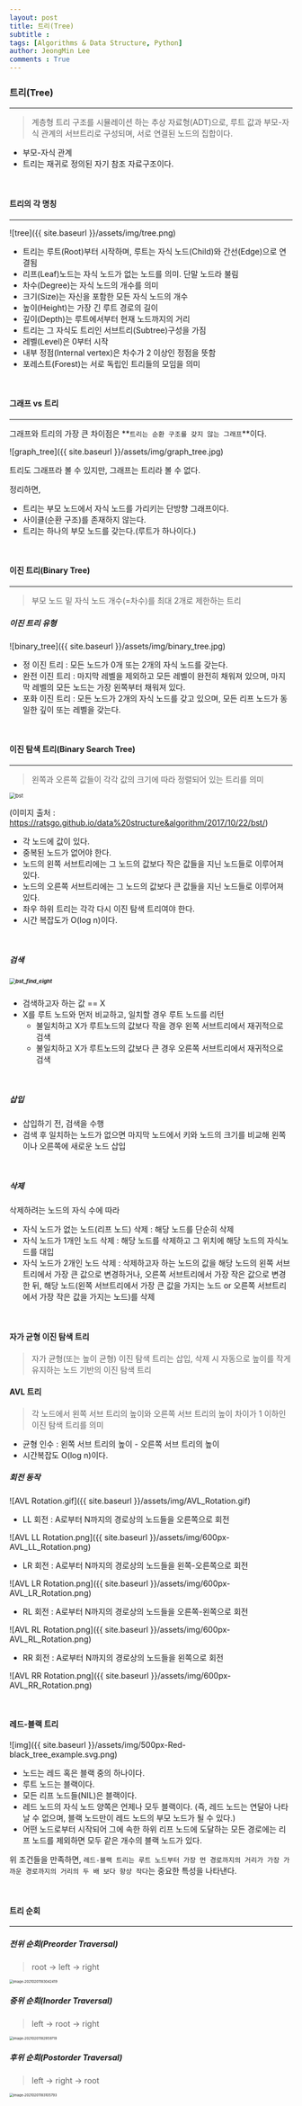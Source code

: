 ```yaml
---
layout: post
title: 트리(Tree)
subtitle : 
tags: [Algorithms & Data Structure, Python]
author: JeongMin Lee
comments : True
---
```


### 트리(Tree)

---

> 계층형 트리 구조를 시뮬레이션 하는 추상 자료형(ADT)으로, 루트 값과 부모-자식 관계의 서브트리로 구성되며, 서로 연결된 노드의 집합이다.

* 부모-자식 관계
* 트리는 재귀로 정의된 자기 참조 자료구조이다. 

<br>

#### 트리의 각 명칭

----

![tree]({{ site.baseurl }}/assets/img/tree.png)

* 트리는 루트(Root)부터 시작하며, 루트는 자식 노드(Child)와 간선(Edge)으로 연결됨
* 리프(Leaf)노드는 자식 노드가 없는 노드를 의미. 단말 노드라 불림
* 차수(Degree)는 자식 노드의 개수를 의미
* 크기(Size)는 자신을 포함한 모든 자식 노드의 개수
* 높이(Height)는 가장 긴 루트 경로의 길이
* 깊이(Depth)는 루트에서부터 현재 노드까지의 거리
* 트리는 그 자식도 트리인 서브트리(Subtree)구성을 가짐
* 레벨(Level)은 0부터 시작
* 내부 정점(Internal vertex)은 차수가 2 이상인 정점을 뜻함
* 포레스트(Forest)는 서로 독립인 트리들의 모임을 의미

<br>

#### 그래프 vs 트리

----

그래프와 트리의 가장 큰 차이점은 **`트리는 순환 구조를 갖지 않는 그래프`**이다.

![graph_tree]({{ site.baseurl }}/assets/img/graph_tree.jpg)

트리도 그래프라 볼 수 있지만, 그래프는 트리라 볼 수 없다.

정리하면,

* 트리는 부모 노드에서 자식 노드를 가리키는 단방향 그래프이다.
* 사이클(순환 구조)를 존재하지 않는다.
* 트리는 하나의 부모 노드를 갖는다.(루트가 하나이다.)

<br>

#### 이진 트리(Binary Tree)

----

> 부모 노드 밑 자식 노드 개수(=차수)를 최대 2개로 제한하는 트리

##### 이진 트리 유형

![binary_tree]({{ site.baseurl }}/assets/img/binary_tree.jpg)

* 정 이진 트리 : 모든 노드가 0개 또는 2개의 자식 노드를 갖는다.
* 완전 이진 트리 : 마지막 레벨을 제외하고 모든 레벨이 완전히 채워져 있으며, 마지막 레벨의 모든 노드는 가장 왼쪽부터 채워져 있다.
* 포화 이진 트리 : 모든 노드가 2개의 자식 노드를 갖고 있으며, 모든 리프 노드가 동일한 깊이 또는 레벨을 갖는다. 

<br>

#### 이진 탐색 트리(Binary Search Tree)

---

> 왼쪽과 오른쪽 값들이 각각 값의 크기에 따라 정렬되어 있는 트리를 의미

<img src="{{ site.baseurl }}/assets/img/bst.png" alt="bst" style="zoom:67%;" />

(이미지 출처 : https://ratsgo.github.io/data%20structure&algorithm/2017/10/22/bst/)

* 각 노드에 값이 있다.
* 중복된 노드가 없어야 한다.
* 노드의 왼쪽 서브트리에는 그 노드의 값보다 작은 값들을 지닌 노드들로 이루어져 있다.
* 노드의 오른쪽 서브트리에는 그 노드의 값보다 큰 값들을 지닌 노드들로 이루어져 있다.
* 좌우 하위 트리는 각각 다시 이진 탐색 트리여야 한다.
* 시간 복잡도가 O(log n)이다.

<br>

##### 검색

##### <img src="{{ site.baseurl }}/assets/img/bst_find_eight.jpg" alt="bst_find_eight" style="zoom:67%;" />

* 검색하고자 하는 값 ==  X
* X를 루트 노드와 먼저 비교하고, 일치할 경우 루트 노드를 리턴
  * 불일치하고 X가 루트노드의 값보다 작을 경우 왼쪽 서브트리에서 재귀적으로 검색
  * 불일치하고 X가 루트노드의 값보다 큰 경우 오른쪽 서브트리에서 재귀적으로 검색

<br>

##### 삽입

* 삽입하기 전, 검색을 수행
* 검색 후 일치하는 노드가 없으면 마지막 노드에서 키와 노드의 크기를 비교해 왼쪽이나 오른쪽에 새로운 노드 삽입

<br>

##### 삭제

삭제하려는 노드의 자식 수에 따라

* 자식 노드가 없는 노드(리프 노드) 삭제 : 해당 노드를 단순히 삭제
* 자식 노드가 1개인 노드 삭제 : 해당 노드를 삭제하고 그 위치에 해당 노드의 자식노드를 대입
* 자식 노드가 2개인 노드 삭제 : 삭제하고자 하는 노드의 값을 해당 노드의 왼쪽 서브트리에서 가장 큰 값으로 변경하거나, 오른쪽 서브트리에서 가장 작은 값으로 변경한 뒤, 해당 노드(왼쪽 서브트리에서 가장 큰 값을 가지는 노드 or 오른쪽 서브트리에서 가장 작은 값을 가지는 노드)를 삭제

<br>

#### 자가 균형 이진 탐색 트리

> 자가 균형(또는 높이 균형) 이진 탐색 트리는 삽입, 삭제 시 자동으로 높이를 작게 유지하는 노드 기반의 이진 탐색 트리

#### AVL 트리

> 각 노드에서 왼쪽 서브 트리의 높이와 오른쪽 서브 트리의 높이 차이가 1 이하인 이진 탐색 트리를 의미

* 균형 인수 : 왼쪽 서브 트리의 높이 - 오른쪽 서브 트리의 높이
* 시간복잡도 O(log n)이다.

##### 회전 동작

![AVL Rotation.gif]({{ site.baseurl }}/assets/img/AVL_Rotation.gif)

* LL 회전 : A로부터 N까지의 경로상의 노드들을 오른쪽으로 회전

![AVL LL Rotation.png]({{ site.baseurl }}/assets/img/600px-AVL_LL_Rotation.png)

* LR 회전 : A로부터 N까지의 경로상의 노드들을 왼쪽-오른쪽으로 회전

![AVL LR Rotation.png]({{ site.baseurl }}/assets/img/600px-AVL_LR_Rotation.png)

* RL 회전 : A로부터 N까지의 경로상의 노드들을 오른쪽-왼쪽으로 회전

![AVL RL Rotation.png]({{ site.baseurl }}/assets/img/600px-AVL_RL_Rotation.png)

* RR 회전 : A로부터 N까지의 경로상의 노드들을 왼쪽으로 회전

![AVL RR Rotation.png]({{ site.baseurl }}/assets/img/600px-AVL_RR_Rotation.png)

<br>

#### 레드-블랙 트리

![img]({{ site.baseurl }}/assets/img/500px-Red-black_tree_example.svg.png)

* 노드는 레드 혹은 블랙 중의 하나이다.
* 루트 노드는 블랙이다.
* 모든 리프 노드들(NIL)은 블랙이다.
* 레드 노드의 자식 노드 양쪽은 언제나 모두 블랙이다. (즉, 레드 노드는 연달아 나타날 수 없으며, 블랙 노드만이 레드 노드의 부모 노드가 될 수 있다.)
* 어떤 노드로부터 시작되어 그에 속한 하위 리프 노드에 도달하는 모든 경로에는 리프 노드를 제외하면 모두 같은 개수의 블랙 노드가 있다.

위 조건들을 만족하면, `레드-블랙 트리는 루트 노드부터 가장 먼 경로까지의 거리가 가장 가까운 경로까지의 거리의 두 배 보다 항상 작다`는 중요한 특성을 나타낸다.

<br>

#### 트리 순회

----

##### 전위 순회(Preorder Traversal)

> root -> left -> right

<img src="{{ site.baseurl }}/assets/img/image-20210201183042419.png" alt="image-20210201183042419" style="zoom:43%;" />

<br>

##### 중위 순회(Inorder Traversal)

> left -> root -> right

<img src="{{ site.baseurl }}/assets/img/image-20210201182959719.png" alt="image-20210201182959719" style="zoom: 43%;" />

<br>

##### 후위 순회(Postorder Traversal)

> left -> right -> root

<img src="{{ site.baseurl }}/assets/img/image-20210201183105793.png" alt="image-20210201183105793" style="zoom:43%;" />

<br>

